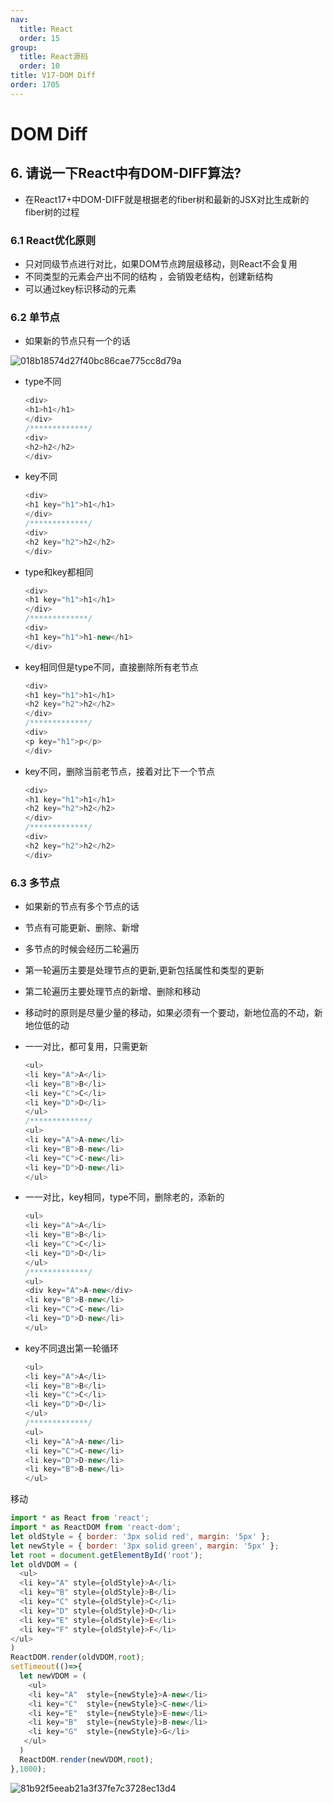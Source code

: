 ```yaml
---
nav:
  title: React
  order: 15
group:
  title: React源码
  order: 10
title: V17-DOM Diff
order: 1705
---
```


# DOM Diff

## 6. 请说一下React中有DOM-DIFF算法?

- 在React17+中DOM-DIFF就是根据老的fiber树和最新的JSX对比生成新的fiber树的过程

### 6.1 React优化原则

- 只对同级节点进行对比，如果DOM节点跨层级移动，则React不会复用
- 不同类型的元素会产出不同的结构 ，会销毁老结构，创建新结构
- 可以通过key标识移动的元素

### 6.2 单节点

- 如果新的节点只有一个的话

![018b18574d27f40bc86cae775cc8d79a](http://wuxiao-tech-doc.oss-cn-hangzhou.aliyuncs.com/2022-02-27-151110.png)

- type不同

  ```js
  <div>
  <h1>h1</h1>
  </div>
  /*************/
  <div>
  <h2>h2</h2>
  </div>
  ```

- key不同

  ```js
  <div>
  <h1 key="h1">h1</h1>
  </div>
  /*************/
  <div>
  <h2 key="h2">h2</h2>
  </div>
  ```

- type和key都相同

  ```js
  <div>
  <h1 key="h1">h1</h1>
  </div>
  /*************/
  <div>
  <h1 key="h1">h1-new</h1>
  </div>
  ```

- key相同但是type不同，直接删除所有老节点

  ```js
  <div>
  <h1 key="h1">h1</h1>
  <h2 key="h2">h2</h2>
  </div>
  /*************/
  <div>
  <p key="h1">p</p>
  </div>
  ```

- key不同，删除当前老节点，接着对比下一个节点

  ```js
  <div>
  <h1 key="h1">h1</h1>
  <h2 key="h2">h2</h2>
  </div>
  /*************/
  <div>
  <h2 key="h2">h2</h2>
  </div>
  ```

### 6.3 多节点

- 如果新的节点有多个节点的话

- 节点有可能更新、删除、新增

- 多节点的时候会经历二轮遍历

- 第一轮遍历主要是处理节点的更新,更新包括属性和类型的更新

- 第二轮遍历主要处理节点的新增、删除和移动

- 移动时的原则是尽量少量的移动，如果必须有一个要动，新地位高的不动，新地位低的动

- 一一对比，都可复用，只需更新

  ```js
  <ul>
  <li key="A">A</li>
  <li key="B">B</li>
  <li key="C">C</li>
  <li key="D">D</li>
  </ul>
  /*************/
  <ul>
  <li key="A">A-new</li>
  <li key="B">B-new</li>
  <li key="C">C-new</li>
  <li key="D">D-new</li>
  </ul>
  ```

- 一一对比，key相同，type不同，删除老的，添新的

  ```js
  <ul>
  <li key="A">A</li>
  <li key="B">B</li>
  <li key="C">C</li>
  <li key="D">D</li>
  </ul>
  /*************/
  <ul>
  <div key="A">A-new</div>
  <li key="B">B-new</li>
  <li key="C">C-new</li>
  <li key="D">D-new</li>
  </ul>
  ```

- key不同退出第一轮循环

  ```js
  <ul>
  <li key="A">A</li>
  <li key="B">B</li>
  <li key="C">C</li>
  <li key="D">D</li>
  </ul>
  /*************/
  <ul>
  <li key="A">A-new</li>
  <li key="C">C-new</li>
  <li key="D">D-new</li>
  <li key="B">B-new</li>
  </ul>
  ```

移动

```js
import * as React from 'react';
import * as ReactDOM from 'react-dom';
let oldStyle = { border: '3px solid red', margin: '5px' };
let newStyle = { border: '3px solid green', margin: '5px' };
let root = document.getElementById('root');
let oldVDOM = (
  <ul>
  <li key="A" style={oldStyle}>A</li>
  <li key="B" style={oldStyle}>B</li>
  <li key="C" style={oldStyle}>C</li>
  <li key="D" style={oldStyle}>D</li>
  <li key="E" style={oldStyle}>E</li>
  <li key="F" style={oldStyle}>F</li>
</ul>
)
ReactDOM.render(oldVDOM,root);
setTimeout(()=>{
  let newVDOM = (
    <ul>
    <li key="A"  style={newStyle}>A-new</li>
    <li key="C"  style={newStyle}>C-new</li>
    <li key="E"  style={newStyle}>E-new</li>
    <li key="B"  style={newStyle}>B-new</li>
    <li key="G"  style={newStyle}>G</li>
   </ul>
  )
  ReactDOM.render(newVDOM,root);
},1000);
```

![81b92f5eeab21a3f37fe7c3728ec13d4](http://wuxiao-tech-doc.oss-cn-hangzhou.aliyuncs.com/2022-02-27-151141.png)